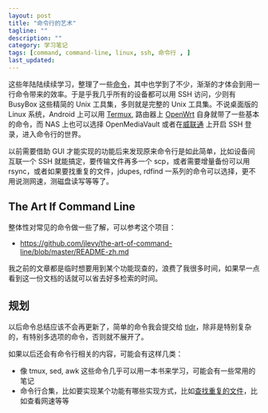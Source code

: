 ```yaml
---
layout: post
title: "命令行的艺术"
tagline: ""
description: ""
category: 学习笔记
tags: [command, command-line, linux, ssh, 命令行 , ]
last_updated:
---
```


这些年陆陆续续学习，整理了一些[命令](/categories.html#%E6%AF%8F%E5%A4%A9%E5%AD%A6%E4%B9%A0%E4%B8%80%E4%B8%AA%E5%91%BD%E4%BB%A4)，其中也学到了不少，渐渐的才体会到用一行命令带来的效率。于是乎我几乎所有的设备都可以用 SSH 访问，少则有 BusyBox 这些精简的 Unix 工具集，多则就是完整的 Unix 工具集。不说桌面版的 Linux 系统，Android 上可以用 [Termux](/post/2019/06/termux-app.html), 路由器上 [OpenWrt](/post/2017/03/openwrt-settings-and-tips.html) 自身就带了一些基本的命令，而 NAS 上也可以选择 OpenMediaVault 或者在[威联通](/post/2018/04/qnap-ts453bmini.html) 上开启 SSH 登录，进入命令行的世界。

以前需要借助 GUI 才能实现的功能后来发现原来命令行是如此简单，比如设备间互联一个 SSH 就能搞定，要传输文件再多一个 scp，或者需要增量备份可以用 rsync，或者如果要找重复的文件，jdupes, rdfind 一系列的命令可以选择，更不用说测网速，测磁盘读写等等了。


## The Art lf Command Line

整体性对常见的命令做一些了解，可以参考这个项目：

- <https://github.com/jlevy/the-art-of-command-line/blob/master/README-zh.md>

我之前的文章都是临时想要用到某个功能现查的，浪费了我很多时间，如果早一点看到这一份文档的话就可以省去好多检索的时间。

## 规划

以后命令总结应该不会再更新了，简单的命令我会提交给 [tldr](https://github.com/tldr-pages/tldr)，除非是特别复杂的，有特别多选项的命令，否则就不展开了。

如果以后还会有命令行相关的内容，可能会有这样几类：

- 像 tmux, sed, awk 这些命令几乎可以用一本书来学习，可能会有一些常用的笔记
- 命令行合集，比如要实现某个功能有哪些实现方式，比如[查找重复的文件](/post/2019/12/find-and-delete-duplicate-files.html)，比如查看网速等等

